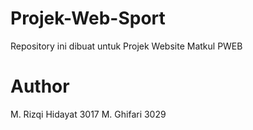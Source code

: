 # Projek-Web-Sport
Repository ini dibuat untuk Projek Website Matkul PWEB

# Author
M. Rizqi Hidayat 3017
M. Ghifari 3029
